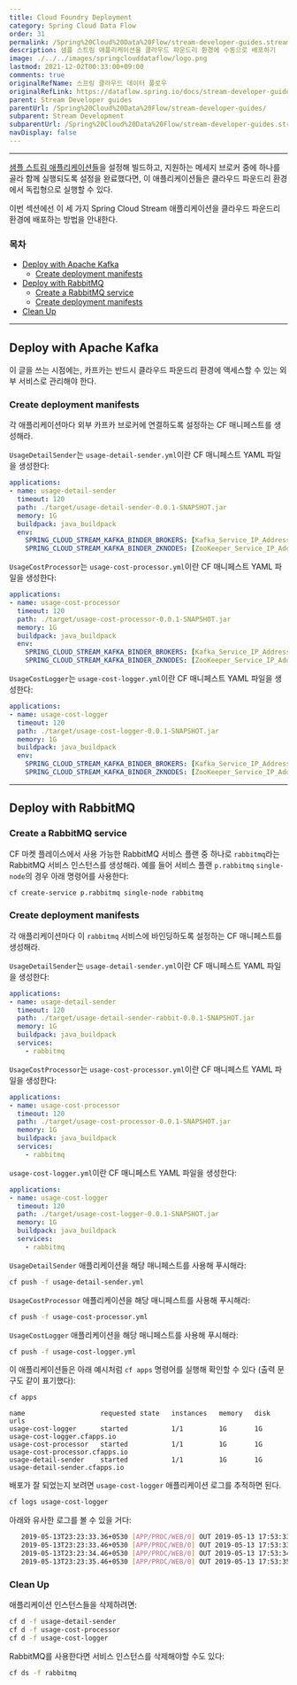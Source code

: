 ```yaml
---
title: Cloud Foundry Deployment
category: Spring Cloud Data Flow
order: 31
permalink: /Spring%20Cloud%20Data%20Flow/stream-developer-guides.stream-development.stream-application-deployment.cloud-foundry/
description: 샘플 스트림 애플리케이션을 클라우드 파운드리 환경에 수동으로 배포하기
image: ./../../images/springclouddataflow/logo.png
lastmod: 2021-12-02T00:33:00+09:00
comments: true
originalRefName: 스프링 클라우드 데이터 플로우
originalRefLink: https://dataflow.spring.io/docs/stream-developer-guides/streams/deployment/cloudfoundry/
parent: Stream Developer guides
parentUrl: /Spring%20Cloud%20Data%20Flow/stream-developer-guides/
subparent: Stream Development
subparentUrl: /Spring%20Cloud%20Data%20Flow/stream-developer-guides.stream-development/
navDisplay: false
---
```


---

[샘플 스트림 애플리케이션들](../stream-developer-guides.stream-development.stream-application-development)을 설정해 빌드하고, 지원하는 메세지 브로커 중에 하나를 골라 함께 실행되도록 설정을 완료했다면, 이 애플리케이션들은 클라우드 파운드리 환경에서 독립형으로 실행할 수 있다.

이번 섹션에선 이 세 가지 Spring Cloud Stream 애플리케이션을 클라우드 파운드리 환경에 배포하는 방법을 안내한다.

### 목차

- [Deploy with Apache Kafka](#deploy-with-apache-kafka)
  + [Create deployment manifests](#create-deployment-manifests)
- [Deploy with RabbitMQ](#deploy-with-rabbitmq)
  + [Create a RabbitMQ service](#create-a-rabbitmq-service)
  + [Create deployment manifests](#create-deployment-manifests-1)
- [Clean Up](#clean-up)

---

## Deploy with Apache Kafka

이 글을 쓰는 시점에는, 카프카는 반드시 클라우드 파운드리 환경에 액세스할 수 있는 외부 서비스로 관리해야 한다.

### Create deployment manifests

각 애플리케이션마다 외부 카프카 브로커에 연결하도록 설정하는 CF 매니페스트를 생성해라.

`UsageDetailSender`는 `usage-detail-sender.yml`이란 CF 매니페스트 YAML 파일을 생성한다:

```yaml
applications:
- name: usage-detail-sender
  timeout: 120
  path: ./target/usage-detail-sender-0.0.1-SNAPSHOT.jar
  memory: 1G
  buildpack: java_buildpack
  env:
    SPRING_CLOUD_STREAM_KAFKA_BINDER_BROKERS: [Kafka_Service_IP_Address:Kafka_Service_Port]
    SPRING_CLOUD_STREAM_KAFKA_BINDER_ZKNODES: [ZooKeeper_Service_IP_Address:ZooKeeper_Service_Port]
```

`UsageCostProcessor`는 `usage-cost-processor.yml`이란 CF 매니페스트 YAML 파일을 생성한다:

```yaml
applications:
- name: usage-cost-processor
  timeout: 120
  path: ./target/usage-cost-processor-0.0.1-SNAPSHOT.jar
  memory: 1G
  buildpack: java_buildpack
  env:
    SPRING_CLOUD_STREAM_KAFKA_BINDER_BROKERS: [Kafka_Service_IP_Address:Kafka_Service_Port]
    SPRING_CLOUD_STREAM_KAFKA_BINDER_ZKNODES: [ZooKeeper_Service_IP_Address:ZooKeeper_Service_Port]
```

`UsageCostLogger`는 `usage-cost-logger.yml`이란 CF 매니페스트 YAML 파일을 생성한다:

```yaml
applications:
- name: usage-cost-logger
  timeout: 120
  path: ./target/usage-cost-logger-0.0.1-SNAPSHOT.jar
  memory: 1G
  buildpack: java_buildpack
  env:
    SPRING_CLOUD_STREAM_KAFKA_BINDER_BROKERS: [Kafka_Service_IP_Address:Kafka_Service_Port]
    SPRING_CLOUD_STREAM_KAFKA_BINDER_ZKNODES: [ZooKeeper_Service_IP_Address:ZooKeeper_Service_Port]
```

---

## Deploy with RabbitMQ

### Create a RabbitMQ service

CF 마켓 플레이스에서 사용 가능한 RabbitMQ 서비스 플랜 중 하나로 `rabbitmq`라는 RabbitMQ 서비스 인스턴스를 생성해라. 예를 들어 서비스 플랜 `p.rabbitmq` `single-node`의 경우 아래 명령어를 사용한다:

```bash
cf create-service p.rabbitmq single-node rabbitmq
```

### Create deployment manifests

각 애플리케이션마다 이 `rabbitmq` 서비스에 바인딩하도록 설정하는 CF 매니페스트를 생성해라.

`UsageDetailSender`는 `usage-detail-sender.yml`이란 CF 매니페스트 YAML 파일을 생성한다:

```yaml
applications:
- name: usage-detail-sender
  timeout: 120
  path: ./target/usage-detail-sender-rabbit-0.0.1-SNAPSHOT.jar
  memory: 1G
  buildpack: java_buildpack
  services:
    - rabbitmq
```

`UsageCostProcessor`는 `usage-cost-processor.yml`이란 CF 매니페스트 YAML 파일을 생성한다:

```yaml
applications:
- name: usage-cost-processor
  timeout: 120
  path: ./target/usage-cost-processor-0.0.1-SNAPSHOT.jar
  memory: 1G
  buildpack: java_buildpack
  services:
    - rabbitmq
```

`usage-cost-logger.yml`이란 CF 매니페스트 YAML 파일을 생성한다:

```yaml
applications:
- name: usage-cost-logger
  timeout: 120
  path: ./target/usage-cost-logger-0.0.1-SNAPSHOT.jar
  memory: 1G
  buildpack: java_buildpack
  services:
    - rabbitmq
```

`UsageDetailSender` 애플리케이션을 해당 매니페스트를 사용해 푸시해라:

```sh
cf push -f usage-detail-sender.yml
```

`UsageCostProcessor` 애플리케이션을 해당 매니페스트를 사용해 푸시해라:

```sh
cf push -f usage-cost-processor.yml
```

`UsageCostLogger` 애플리케이션을 해당 매니페스트를 사용해 푸시해라:

```sh
cf push -f usage-cost-logger.yml
```

이 애플리케이션들은 아래 예시처럼 `cf apps` 명령어를 실행해 확인할 수 있다 (출력 문구도 같이 표기했다):

```sh
cf apps
```

```console
name                   requested state   instances   memory   disk   urls
usage-cost-logger      started           1/1         1G       1G     usage-cost-logger.cfapps.io
usage-cost-processor   started           1/1         1G       1G     usage-cost-processor.cfapps.io
usage-detail-sender    started           1/1         1G       1G     usage-detail-sender.cfapps.io
```

배포가 잘 되었는지 보려면 `usage-cost-logger` 애플리케이션 로그를 추적하면 된다.

```sh
cf logs usage-cost-logger
```

아래와 유사한 로그를 볼 수 있을 거다:

```bash
   2019-05-13T23:23:33.36+0530 [APP/PROC/WEB/0] OUT 2019-05-13 17:53:33.362  INFO 15 --- [e-cost.logger-1] i.s.d.s.u.UsageCostLogger     : {"userId": "user5", "callCost": "1.0", "dataCost": "12.350000000000001" }
   2019-05-13T23:23:33.46+0530 [APP/PROC/WEB/0] OUT 2019-05-13 17:53:33.467  INFO 15 --- [e-cost.logger-1] i.s.d.s.u.UsageCostLogger     : {"userId": "user1", "callCost": "19.0", "dataCost": "10.0" }
   2019-05-13T23:23:34.46+0530 [APP/PROC/WEB/0] OUT 2019-05-13 17:53:34.466  INFO 15 --- [e-cost.logger-1] i.s.d.s.u.UsageCostLogger     : {"userId": "user4", "callCost": "2.2", "dataCost": "5.15" }
   2019-05-13T23:23:35.46+0530 [APP/PROC/WEB/0] OUT 2019-05-13 17:53:35.469  INFO 15 --- [e-cost.logger-1] i.s.d.s.u.UsageCostLogger     : {"userId": "user3", "callCost": "21.0", "dataCost": "17.3" }
```

### Clean Up

애플리케이션 인스턴스들을 삭제하려면:

```bash
cf d -f usage-detail-sender
cf d -f usage-cost-processor
cf d -f usage-cost-logger
```

RabbitMQ를 사용한다면 서비스 인스턴스를 삭제해야할 수도 있다:

```sh
cf ds -f rabbitmq
```